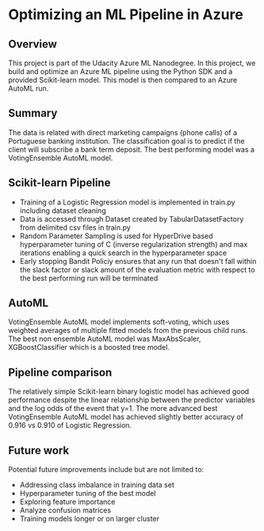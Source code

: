 # Optimizing an ML Pipeline in Azure

## Overview
This project is part of the Udacity Azure ML Nanodegree.
In this project, we build and optimize an Azure ML pipeline using the Python SDK and a provided Scikit-learn model.
This model is then compared to an Azure AutoML run.

## Summary
The data is related with direct marketing campaigns (phone calls) of a Portuguese banking institution. The classification goal is to predict if the client will subscribe a bank term deposit.
The best performing model was a VotingEnsemble AutoML model.

## Scikit-learn Pipeline
- Training of a Logistic Regression model is implemented in train.py including dataset cleaning
- Data is accessed through Dataset created by TabularDatasetFactory from delimited csv files in train.py
- Random Parameter Sampling is used for HyperDrive based hyperparameter tuning of C (inverse regularization strength) and max iterations enabling a quick search in the hyperparameter space  
- Early stopping Bandit Policiy ensures that any run that doesn't fall within the slack factor or slack amount of the evaluation metric with respect to the best performing run will be terminated

## AutoML
VotingEnsemble AutoML model implements soft-voting, which uses weighted averages of multiple fitted models from the previous child runs. The best non ensemble AutoML model was MaxAbsScaler, XGBoostClassifier which is a boosted tree model. 

## Pipeline comparison
The relatively simple Scikit-learn binary logistic model has achieved good performance despite the linear relationship between the predictor variables and the log odds of the event that y=1. The more advanced best VotingEnsemble AutoML model has achieved slightly better accuracy of 0.916 vs 0.910 of Logistic Regression. 

## Future work
Potential future improvements include but are not limited to:
- Addressing class imbalance in training data set
- Hyperparameter tuning of the best model
- Exploring feature importance
- Analyze confusion matrices
- Training models longer or on larger cluster
